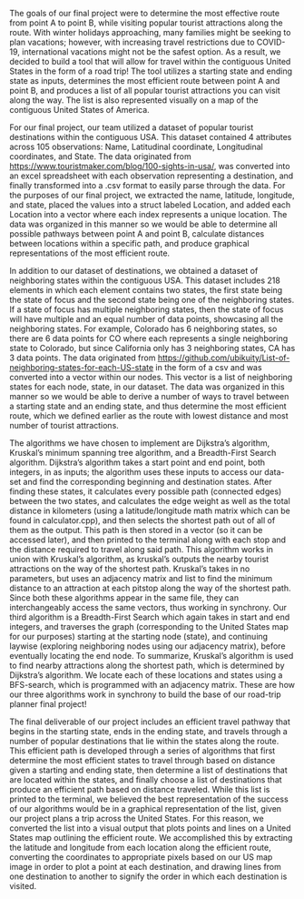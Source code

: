 The goals of our final project were to determine the most effective route from point A to point B, while visiting popular tourist attractions along the route. With winter holidays approaching, many families might be seeking to plan vacations; however, with increasing travel restrictions due to COVID-19, international vacations might not be the safest option. As a result, we decided to build a tool that will allow for travel within the contiguous United States in the form of a road trip! The tool utilizes a starting state and ending state as inputs, determines the most efficient route between point A and point B, and produces a list of all popular tourist attractions you can visit along the way. The list is also represented visually on a map of the contiguous United States of America. 

For our final project, our team utilized a dataset of popular tourist destinations within the contiguous USA. This dataset contained 4 attributes across 105 observations: Name, Latitudinal coordinate, Longitudinal coordinates, and State. The data originated from https://www.touristmaker.com/blog/100-sights-in-usa/, was converted into an excel spreadsheet with each observation representing a destination, and finally transformed into a .csv format to easily parse through the data. For the purposes of our final project, we extracted the name, latitude, longitude, and state, placed the values into a struct labeled Location, and added each Location into a vector where each index represents a unique location. The data was organized in this manner so we would be able to determine all possible pathways between point A and point B, calculate distances between locations within a specific path, and produce graphical representations of the most efficient route. 

In addition to our dataset of destinations, we obtained a dataset of neighboring states within the contiguous USA. This dataset includes 218 elements in which each element contains two states, the first state being the state of focus and the second state being one of the neighboring states. If a state of focus has multiple neighboring states, then the state of focus will have multiple and an equal number of data points, showcasing all the neighboring states. For example, Colorado has 6 neighboring states, so there are 6 data points for CO where each represents a single neighboring state to Colorado, but since California only has 3 neighboring states, CA has 3 data points. The data originated from https://github.com/ubikuity/List-of-neighboring-states-for-each-US-state in the form of a csv and was converted into a vector within our nodes. This vector is a list of neighboring states for each node, state, in our dataset. The data was organized in this manner so we would be able to derive a number of ways to travel between a starting state and an ending state, and thus determine the most efficient route, which we defined earlier as the route with lowest distance and most number of tourist attractions. 

The algorithms we have chosen to implement are Dijkstra’s algorithm, Kruskal’s minimum spanning tree algorithm, and a Breadth-First Search algorithm. Dijkstra’s algorithm takes a start point and end point, both integers, in as inputs; the algorithm uses these inputs to access our data-set and find the corresponding beginning and destination states. After finding these states, it calculates every possible path (connected edges) between the two states, and calculates the edge weight as well as the total distance in kilometers (using a latitude/longitude math matrix which can be found in calculator.cpp), and then selects the shortest path out of all of them as the output. This path is then stored in a vector (so it can be accessed later), and then printed to the terminal along with each stop and the distance required to travel along said path. This algorithm works in union with Kruskal’s algorithm, as kruskal’s outputs the nearby tourist attractions on the way of the shortest path. Kruskal’s takes in no parameters, but uses an adjacency matrix and list to find the minimum distance to an attraction at each pitstop along the way of the shortest path. Since both these algorithms appear in the same file, they can interchangeably access the same vectors, thus working in synchrony. Our third algorithm is a Breadth-First Search which again takes in start and end integers, and traverses the graph (corresponding to the United States map for our purposes) starting at the starting node (state), and continuing laywise (exploring neighboring nodes using our adjacency matrix), before eventually locating the end node. To summarize, Kruskal’s algorithm is used to find nearby attractions along the shortest path, which is determined by Dijkstra’s algorithm. We locate each of these locations and states using a BFS-search, which is programmed with an adjacency matrix. These are how our three algorithms work in synchrony to build the base of our road-trip planner final project!

The final deliverable of our project includes an efficient travel pathway that begins in the starting state, ends in the ending state, and travels through a number of popular destinations that lie within the states along the route. This efficient path is developed through a series of algorithms that first determine the most efficient states to travel through based on distance given a starting and ending state, then determine a list of destinations that are located within the states, and finally choose a list of destinations that produce an efficient path based on distance traveled. While this list is printed to the terminal, we believed the best representation of the success of our algorithms would be in a graphical representation of the list, given our project plans a trip across the United States. For this reason, we converted the list into a visual output that plots points and lines on a United States map outlining the efficient route. We accomplished this by extracting the latitude and longitude from each location along the efficient route, converting the coordinates to appropriate pixels based on our US map image in order to plot a point at each destination, and drawing lines from one destination to another to signify the order in which each destination is visited. 
